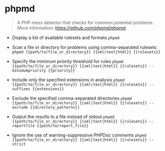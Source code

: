 # phpmd
> A PHP mess detector that checks for common potential problems.
> More information: <https://github.com/phpmd/phpmd>.

- Display a list of available rulesets and formats
`phpmd`

- Scan a file or directory for problems using comma-separated rulesets
`phpmd {{path/to/file_or_directory}} {{xml|text|html}} {{rulesets}}`

- Specify the minimum priority threshold for rules
`phpmd {{path/to/file_or_directory}} {{xml|text|html}} {{rulesets}} --minimumpriority {{priority}}`

- Include only the specified extensions in analysis
`phpmd {{path/to/file_or_directory}} {{xml|text|html}} {{rulesets}} --suffixes {{extensions}}`

- Exclude the specified comma-separated directories
`phpmd {{path/to/file_or_directory}} {{xml|text|html}} {{rulesets}} --exclude {{directory_patterns}}`

- Output the results to a file instead of stdout
`phpmd {{path/to/file_or_directory}} {{xml|text|html}} {{rulesets}} --reportfile {{path/to/report_file}}`

- Ignore the use of warning-suppressive PHPDoc comments
`phpmd {{path/to/file_or_directory}} {{xml|text|html}} {{rulesets}} --strict`
